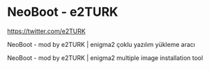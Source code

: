 # NeoBoot - e2TURK
https://twitter.com/e2TURK


NeoBoot - mod by e2TURK | enigma2 çoklu yazılım yükleme aracı


NeoBoot - mod by e2TURK | enigma2 multiple image installation tool
